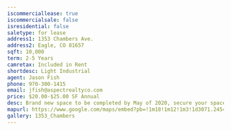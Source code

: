 ```yaml
---
iscommerciallease: true
iscommercialsale: false
isresidential: false
saletype: for lease
address1: 1353 Chambers Ave.
address2: Eagle, CO 81657
sqft: 10,000
term: 2-5 Years
camretax: Included in Rent
shortdesc: Light Industrial
agent: Jason Fish
phone: 970-300-1415
email: jfish@aspectrealtyco.com
price: $20.00-$25.00 SF Annual
desc: Brand new space to be completed by May of 2020, secure your space from 5,000 - 10,000 sf of prime flex warehouse space with excellent exposure off of I70 with intuitive cross docking loading access.
mapurl: https://www.google.com/maps/embed?pb=!1m18!1m12!1m3!1d3071.2454063903347!2d-106.81385028579511!3d39.66669390883754!2m3!1f0!2f0!3f0!3m2!1i1024!2i768!4f13.1!3m3!1m2!1s0x8741c3dc29736d89%3A0xfc802d5fb498d435!2s1353%20Chambers%20Ave%2C%20Eagle%2C%20CO%2081631!5e0!3m2!1sen!2sus!4v1588005309000!5m2!1sen!2sus
gallery: 1353_Chambers
---
```

